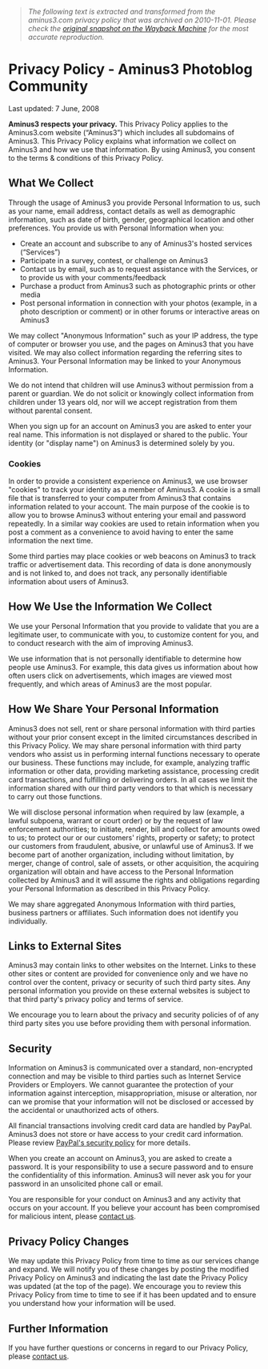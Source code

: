 > *The following text is extracted and transformed from the aminus3.com privacy policy that was archived on 2010-11-01. Please check the [original snapshot on the Wayback Machine](https://web.archive.org/web/20101101130211id_/http%3A//www.aminus3.com/privacy) for the most accurate reproduction.*

# Privacy Policy - Aminus3 Photoblog Community

Last updated: 7 June, 2008

**Aminus3 respects your privacy.** This Privacy Policy applies to the Aminus3.com website (“Aminus3”) which includes all subdomains of Aminus3. This Privacy Policy explains what information we collect on Aminus3 and how we use that information. By using Aminus3, you consent to the terms & conditions of this Privacy Policy.

## What We Collect

Through the usage of Aminus3 you provide Personal Information to us, such as your name, email address, contact details as well as demographic information, such as date of birth, gender, geographical location and other preferences. You provide us with Personal Information when you:

  * Create an account and subscribe to any of Aminus3's hosted services (“Services”)
  * Participate in a survey, contest, or challenge on Aminus3
  * Contact us by email, such as to request assistance with the Services, or to provide us with your comments/feedback
  * Purchase a product from Aminus3 such as photographic prints or other media
  * Post personal information in connection with your photos (example, in a photo description or comment) or in other forums or interactive areas on Aminus3



We may collect "Anonymous Information" such as your IP address, the type of computer or browser you use, and the pages on Aminus3 that you have visited. We may also collect information regarding the referring sites to Aminus3. Your Personal Information may be linked to your Anonymous Information.

We do not intend that children will use Aminus3 without permission from a parent or guardian. We do not solicit or knowingly collect information from children under 13 years old, nor will we accept registration from them without parental consent.

When you sign up for an account on Aminus3 you are asked to enter your real name. This information is not displayed or shared to the public. Your identity (or "display name") on Aminus3 is determined solely by you.

### Cookies

In order to provide a consistent experience on Aminus3, we use browser "cookies" to track your identity as a member of Aminus3. A cookie is a small file that is transferred to your computer from Aminus3 that contains information related to your account. The main purpose of the cookie is to allow you to browse Aminus3 without entering your email and password repeatedly. In a similar way cookies are used to retain information when you post a comment as a convenience to avoid having to enter the same information the next time.

Some third parties may place cookies or web beacons on Aminus3 to track traffic or advertisement data. This recording of data is done anonymously and is not linked to, and does not track, any personally identifiable information about users of Aminus3.

## How We Use the Information We Collect

We use your Personal Information that you provide to validate that you are a legitimate user, to communicate with you, to customize content for you, and to conduct research with the aim of improving Aminus3.

We use information that is not personally identifiable to determine how people use Aminus3. For example, this data gives us information about how often users click on advertisements, which images are viewed most frequently, and which areas of Aminus3 are the most popular.

## How We Share Your Personal Information

Aminus3 does not sell, rent or share personal information with third parties without your prior consent except in the limited circumstances described in this Privacy Policy. We may share personal information with third party vendors who assist us in performing internal functions necessary to operate our business. These functions may include, for example, analyzing traffic information or other data, providing marketing assistance, processing credit card transactions, and fulfilling or delivering orders. In all cases we limit the information shared with our third party vendors to that which is necessary to carry out those functions.

We will disclose personal information when required by law (example, a lawful subpoena, warrant or court order) or by the request of law enforcement authorities; to initiate, render, bill and collect for amounts owed to us; to protect our or our customers' rights, property or safety; to protect our customers from fraudulent, abusive, or unlawful use of Aminus3. If we become part of another organization, including without limitation, by merger, change of control, sale of assets, or other acquisition, the acquiring organization will obtain and have access to the Personal Information collected by Aminus3 and it will assume the rights and obligations regarding your Personal Information as described in this Privacy Policy.

We may share aggregated Anonymous Information with third parties, business partners or affiliates. Such information does not identify you individually.

## Links to External Sites

Aminus3 may contain links to other websites on the Internet. Links to these other sites or content are provided for convenience only and we have no control over the content, privacy or security of such third party sites. Any personal information you provide on these external websites is subject to that third party's privacy policy and terms of service.

We encourage you to learn about the privacy and security policies of of any third party sites you use before providing them with personal information.

## Security

Information on Aminus3 is communicated over a standard, non-encrypted connection and may be visible to third parties such as Internet Service Providers or Employers. We cannot guarantee the protection of your information against interception, misappropriation, misuse or alteration, nor can we promise that your information will not be disclosed or accessed by the accidental or unauthorized acts of others.

All financial transactions involving credit card data are handled by PayPal. Aminus3 does not store or have access to your credit card information. Please review [PayPal's security policy](http://www.paypal.com/cgi-bin/webscr?cmd=p/gen/security-main-outside) for more details.

When you create an account on Aminus3, you are asked to create a password. It is your responsibility to use a secure password and to ensure the confidentiality of this information. Aminus3 will never ask you for your password in an unsolicited phone call or email.

You are responsible for your conduct on Aminus3 and any activity that occurs on your account. If you believe your account has been compromised for malicious intent, please [contact us](https://web.archive.org/contact/).

## Privacy Policy Changes

We may update this Privacy Policy from time to time as our services change and expand. We will notify you of these changes by posting the modified Privacy Policy on Aminus3 and indicating the last date the Privacy Policy was updated (at the top of the page). We encourage you to review this Privacy Policy from time to time to see if it has been updated and to ensure you understand how your information will be used.

## Further Information

If you have further questions or concerns in regard to our Privacy Policy, please [contact us](https://web.archive.org/contact/).
